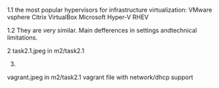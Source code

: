 1.1
the most popular hypervisors for infrastructure virtualization:
VMware vsphere
Citrix
VirtualBox
Microsoft Hyper-V
RHEV

1.2
They are very similar. Main defferences in settings andtechnical limitations.

2
task2.1.jpeg in m2/task2.1

3.
vagrant.jpeg in m2/task2.1
vagrant file with network/dhcp support
